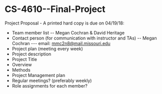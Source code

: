 # CS-4610--Final-Project

Project Proposal - A printed hard copy is due on 04/19/18:

- Team member list
-- Megan Cochran & David Heritage
- Contact person (for communication with instructor and TAs)
-- Megan Cochran
--- email: mmc2n8@mail.missouri.edu
- Project plan (meeting every week)
- Project description
- Project Title
- Overview
- Methods
- Project Management plan
- Regular meetings? (preferably weekly)
- Role assignments for each member?
